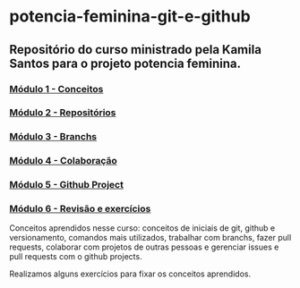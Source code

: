 # potencia-feminina-git-e-github

## Repositório do curso ministrado pela Kamila Santos para o projeto potencia feminina.


### [Módulo 1 - Conceitos](https://github.com/panlimz/potencia-feminina-git-e-github/blob/master/modulo1/resumo-do-modulo1.md)
### [Módulo 2 - Repositórios](https://github.com/panlimz/potencia-feminina-git-e-github/blob/master/modulo2/resumo-do-modulo2.md)
### [Módulo 3 - Branchs](https://github.com/panlimz/potencia-feminina-git-e-github/blob/master/modulo3/resumo-do-modulo3.md)
### [Módulo 4 - Colaboração](https://github.com/panlimz/potencia-feminina-git-e-github/blob/master/modulo4/resumo-do-modulo4.md)
### [Módulo 5 - Github Project](https://github.com/panlimz/potencia-feminina-git-e-github/blob/master/modulo5/resumo-do-modulo5.md)
### [Módulo 6 - Revisão e exercícios](https://github.com/panlimz/potencia-feminina-git-e-github/blob/master/modulo6.md/notasdeula.md)


Conceitos aprendidos nesse curso: conceitos de iniciais de git, github e versionamento, comandos mais utilizados, trabalhar com branchs, fazer pull requests, colaborar com projetos de outras pessoas e gerenciar issues e pull requests com o github projects.

Realizamos alguns exercícios para fixar os conceitos aprendidos.
